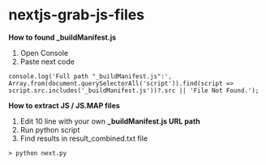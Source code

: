 # nextjs-grab-js-files

**How to found _buildManifest.js**
1. Open Console
2. Paste next code
```
console.log('Full path "_buildManifest.js":', Array.from(document.querySelectorAll('script')).find(script => script.src.includes('_buildManifest.js'))?.src || 'File Not Found.');
```

**How to extract JS / JS.MAP files**
1. Edit 10 line with your own **_buildManifest.js URL path**
2. Run python script
3. Find results in result_combined.txt file
```
> python next.py
```
